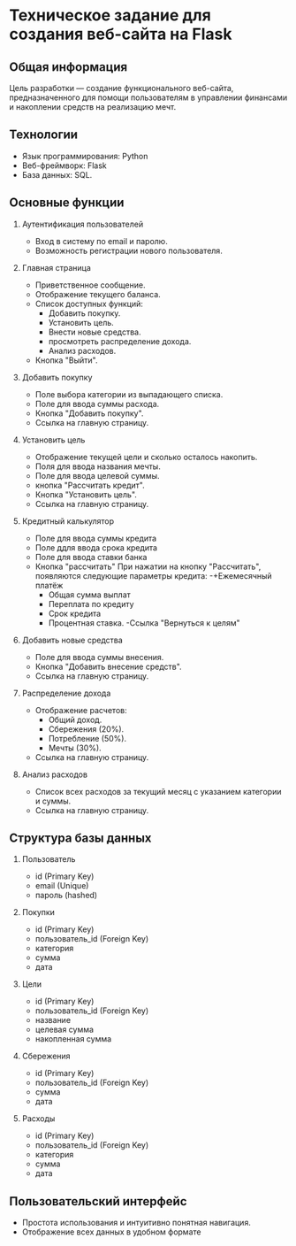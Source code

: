 # Техническое задание для создания веб-сайта на Flask

## Общая информация
Цель разработки — создание функционального веб-сайта, предназначенного для помощи пользователям в управлении финансами и накоплении средств на реализацию мечт.

## Технологии
- Язык программирования: Python
- Веб-фреймворк: Flask
- База данных: SQL.

## Основные функции
1. Аутентификация пользователей
   - Вход в систему по email и паролю.
   - Возможность регистрации нового пользователя.

2. Главная страница
   - Приветственное сообщение.
   - Отображение текущего баланса.
   - Список доступных функций:
     - Добавить покупку.
     - Установить цель.
     - Внести новые средства.
     - просмотреть распределение дохода.
     - Анализ расходов.
   - Кнопка "Выйти".

3. Добавить покупку
   - Поле выбора категории из выпадающего списка.
   - Поле для ввода суммы расхода.
   - Кнопка "Добавить покупку".
   - Ссылка на главную страницу.

4. Установить цель
   - Отображение текущей цели и сколько осталось накопить.
   - Поля для ввода названия мечты.
   -  Поле для ввода целевой суммы.
   - кнопка "Рассчитать кредит".
   - Кнопка "Установить цель".
   - Ссылка на главную страницу.

5. Кредитный калькулятор
   - Поле для ввода суммы кредита
   - Поле ддля ввода срока кредита
   - Поле для ввода ставки банка
   - Кнопка "рассчитать"
   При нажатии на кнопку "Рассчитать", появляются следующие параметры кредита:
      -+Ежемесячный платёж
      + Общая сумма выплат
      + Переплата по кредиту
      + Срок кредита 
      + Процентная ставка.
   -Ссылка "Вернуться к целям"
6. Добавить новые средства
   - Поле для ввода суммы внесения.
   - Кнопка "Добавить внесение средств".
   - Ссылка на главную страницу.

7. Распределение дохода
   - Отображение расчетов:
     - Общий доход.
     - Сбережения (20%).
     - Потребление (50%).
     - Мечты (30%).
   - Ссылка на главную страницу.

8. Анализ расходов
   - Список всех расходов за текущий месяц с указанием категории и суммы.
   - Ссылка на главную страницу.

## Структура базы данных
1. Пользователь
   - id (Primary Key)
   - email (Unique)
   - пароль (hashed)

2. Покупки
   - id (Primary Key)
   - пользователь_id (Foreign Key)
   - категория
   - сумма
   - дата

3. Цели
   - id (Primary Key)
   - пользователь_id (Foreign Key)
   - название
   - целевая сумма
   - накопленная сумма

4. Сбережения
   - id (Primary Key)
   - пользователь_id (Foreign Key)
   - сумма
   - дата

5. Расходы
   - id (Primary Key)
   - пользователь_id (Foreign Key)
   - категория
   - сумма
   - дата

## Пользовательский интерфейс
- Простота использования и интуитивно понятная навигация.
- Отображение всех данных в удобном формате